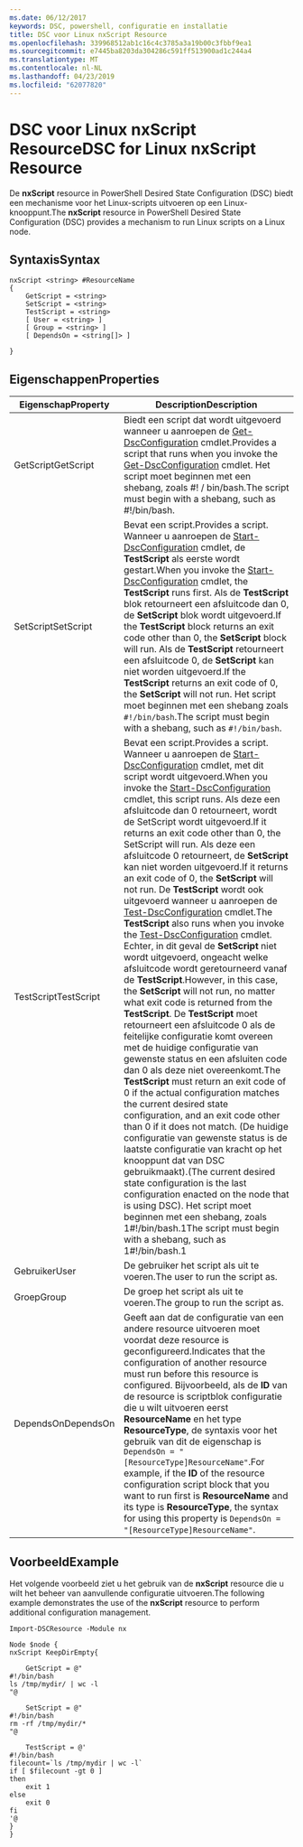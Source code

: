 ```yaml
---
ms.date: 06/12/2017
keywords: DSC, powershell, configuratie en installatie
title: DSC voor Linux nxScript Resource
ms.openlocfilehash: 339968512ab1c16c4c3785a3a19b00c3fbbf9ea1
ms.sourcegitcommit: e7445ba8203da304286c591ff513900ad1c244a4
ms.translationtype: MT
ms.contentlocale: nl-NL
ms.lasthandoff: 04/23/2019
ms.locfileid: "62077820"
---
```

# <a name="dsc-for-linux-nxscript-resource"></a><span data-ttu-id="fb099-103">DSC voor Linux nxScript Resource</span><span class="sxs-lookup"><span data-stu-id="fb099-103">DSC for Linux nxScript Resource</span></span>

<span data-ttu-id="fb099-104">De **nxScript** resource in PowerShell Desired State Configuration (DSC) biedt een mechanisme voor het Linux-scripts uitvoeren op een Linux-knooppunt.</span><span class="sxs-lookup"><span data-stu-id="fb099-104">The **nxScript** resource in PowerShell Desired State Configuration (DSC) provides a mechanism to run Linux scripts on a Linux node.</span></span>

## <a name="syntax"></a><span data-ttu-id="fb099-105">Syntaxis</span><span class="sxs-lookup"><span data-stu-id="fb099-105">Syntax</span></span>

```
nxScript <string> #ResourceName
{
    GetScript = <string>
    SetScript = <string>
    TestScript = <string>
    [ User = <string> ]
    [ Group = <string> ]
    [ DependsOn = <string[]> ]

}
```

## <a name="properties"></a><span data-ttu-id="fb099-106">Eigenschappen</span><span class="sxs-lookup"><span data-stu-id="fb099-106">Properties</span></span>

|  <span data-ttu-id="fb099-107">Eigenschap</span><span class="sxs-lookup"><span data-stu-id="fb099-107">Property</span></span> |  <span data-ttu-id="fb099-108">Description</span><span class="sxs-lookup"><span data-stu-id="fb099-108">Description</span></span> |
|---|---|
| <span data-ttu-id="fb099-109">GetScript</span><span class="sxs-lookup"><span data-stu-id="fb099-109">GetScript</span></span>| <span data-ttu-id="fb099-110">Biedt een script dat wordt uitgevoerd wanneer u aanroepen de [Get-DscConfiguration](https://technet.microsoft.com/en-us/library/dn521625.aspx) cmdlet.</span><span class="sxs-lookup"><span data-stu-id="fb099-110">Provides a script that runs when you invoke the [Get-DscConfiguration](https://technet.microsoft.com/en-us/library/dn521625.aspx) cmdlet.</span></span> <span data-ttu-id="fb099-111">Het script moet beginnen met een shebang, zoals #! / bin/bash.</span><span class="sxs-lookup"><span data-stu-id="fb099-111">The script must begin with a shebang, such as #!/bin/bash.</span></span>|
| <span data-ttu-id="fb099-112">SetScript</span><span class="sxs-lookup"><span data-stu-id="fb099-112">SetScript</span></span>| <span data-ttu-id="fb099-113">Bevat een script.</span><span class="sxs-lookup"><span data-stu-id="fb099-113">Provides a script.</span></span> <span data-ttu-id="fb099-114">Wanneer u aanroepen de [Start-DscConfiguration](https://technet.microsoft.com/en-us/library/dn521623.aspx) cmdlet, de **TestScript** als eerste wordt gestart.</span><span class="sxs-lookup"><span data-stu-id="fb099-114">When you invoke the [Start-DscConfiguration](https://technet.microsoft.com/en-us/library/dn521623.aspx) cmdlet, the **TestScript** runs first.</span></span> <span data-ttu-id="fb099-115">Als de **TestScript** blok retourneert een afsluitcode dan 0, de **SetScript** blok wordt uitgevoerd.</span><span class="sxs-lookup"><span data-stu-id="fb099-115">If the **TestScript** block returns an exit code other than 0, the **SetScript** block will run.</span></span> <span data-ttu-id="fb099-116">Als de **TestScript** retourneert een afsluitcode 0, de **SetScript** kan niet worden uitgevoerd.</span><span class="sxs-lookup"><span data-stu-id="fb099-116">If the **TestScript** returns an exit code of 0, the **SetScript** will not run.</span></span> <span data-ttu-id="fb099-117">Het script moet beginnen met een shebang zoals `#!/bin/bash`.</span><span class="sxs-lookup"><span data-stu-id="fb099-117">The script must begin with a shebang, such as `#!/bin/bash`.</span></span>|
| <span data-ttu-id="fb099-118">TestScript</span><span class="sxs-lookup"><span data-stu-id="fb099-118">TestScript</span></span>| <span data-ttu-id="fb099-119">Bevat een script.</span><span class="sxs-lookup"><span data-stu-id="fb099-119">Provides a script.</span></span> <span data-ttu-id="fb099-120">Wanneer u aanroepen de [Start-DscConfiguration](https://technet.microsoft.com/en-us/library/dn521623.aspx) cmdlet, met dit script wordt uitgevoerd.</span><span class="sxs-lookup"><span data-stu-id="fb099-120">When you invoke the [Start-DscConfiguration](https://technet.microsoft.com/en-us/library/dn521623.aspx) cmdlet, this script runs.</span></span> <span data-ttu-id="fb099-121">Als deze een afsluitcode dan 0 retourneert, wordt de SetScript wordt uitgevoerd.</span><span class="sxs-lookup"><span data-stu-id="fb099-121">If it returns an exit code other than 0, the SetScript will run.</span></span> <span data-ttu-id="fb099-122">Als deze een afsluitcode 0 retourneert, de **SetScript** kan niet worden uitgevoerd.</span><span class="sxs-lookup"><span data-stu-id="fb099-122">If it returns an exit code of 0, the **SetScript** will not run.</span></span> <span data-ttu-id="fb099-123">De **TestScript** wordt ook uitgevoerd wanneer u aanroepen de [Test-DscConfiguration](https://technet.microsoft.com/en-us/library/dn407382.aspx) cmdlet.</span><span class="sxs-lookup"><span data-stu-id="fb099-123">The **TestScript** also runs when you invoke the [Test-DscConfiguration](https://technet.microsoft.com/en-us/library/dn407382.aspx) cmdlet.</span></span> <span data-ttu-id="fb099-124">Echter, in dit geval de **SetScript** niet wordt uitgevoerd, ongeacht welke afsluitcode wordt geretourneerd vanaf de **TestScript**.</span><span class="sxs-lookup"><span data-stu-id="fb099-124">However, in this case, the **SetScript** will not run, no matter what exit code is returned from the **TestScript**.</span></span> <span data-ttu-id="fb099-125">De **TestScript** moet retourneert een afsluitcode 0 als de feitelijke configuratie komt overeen met de huidige configuratie van gewenste status en een afsluiten code dan 0 als deze niet overeenkomt.</span><span class="sxs-lookup"><span data-stu-id="fb099-125">The **TestScript** must return an exit code of 0 if the actual configuration matches the current desired state configuration, and an exit code other than 0 if it does not match.</span></span> <span data-ttu-id="fb099-126">(De huidige configuratie van gewenste status is de laatste configuratie van kracht op het knooppunt dat van DSC gebruikmaakt).</span><span class="sxs-lookup"><span data-stu-id="fb099-126">(The current desired state configuration is the last configuration enacted on the node that is using DSC).</span></span> <span data-ttu-id="fb099-127">Het script moet beginnen met een shebang, zoals 1#!/bin/bash.1</span><span class="sxs-lookup"><span data-stu-id="fb099-127">The script must begin with a shebang, such as 1#!/bin/bash.1</span></span>|
| <span data-ttu-id="fb099-128">Gebruiker</span><span class="sxs-lookup"><span data-stu-id="fb099-128">User</span></span>| <span data-ttu-id="fb099-129">De gebruiker het script als uit te voeren.</span><span class="sxs-lookup"><span data-stu-id="fb099-129">The user to run the script as.</span></span>|
| <span data-ttu-id="fb099-130">Groep</span><span class="sxs-lookup"><span data-stu-id="fb099-130">Group</span></span>| <span data-ttu-id="fb099-131">De groep het script als uit te voeren.</span><span class="sxs-lookup"><span data-stu-id="fb099-131">The group to run the script as.</span></span>|
| <span data-ttu-id="fb099-132">DependsOn</span><span class="sxs-lookup"><span data-stu-id="fb099-132">DependsOn</span></span> | <span data-ttu-id="fb099-133">Geeft aan dat de configuratie van een andere resource uitvoeren moet voordat deze resource is geconfigureerd.</span><span class="sxs-lookup"><span data-stu-id="fb099-133">Indicates that the configuration of another resource must run before this resource is configured.</span></span> <span data-ttu-id="fb099-134">Bijvoorbeeld, als de **ID** van de resource is scriptblok configuratie die u wilt uitvoeren eerst **ResourceName** en het type **ResourceType**, de syntaxis voor het gebruik van dit de eigenschap is `DependsOn = "[ResourceType]ResourceName"`.</span><span class="sxs-lookup"><span data-stu-id="fb099-134">For example, if the **ID** of the resource configuration script block that you want to run first is **ResourceName** and its type is **ResourceType**, the syntax for using this property is `DependsOn = "[ResourceType]ResourceName"`.</span></span>|

## <a name="example"></a><span data-ttu-id="fb099-135">Voorbeeld</span><span class="sxs-lookup"><span data-stu-id="fb099-135">Example</span></span>

<span data-ttu-id="fb099-136">Het volgende voorbeeld ziet u het gebruik van de **nxScript** resource die u wilt het beheer van aanvullende configuratie uitvoeren.</span><span class="sxs-lookup"><span data-stu-id="fb099-136">The following example demonstrates the use of the **nxScript** resource to perform additional configuration management.</span></span>

```
Import-DSCResource -Module nx

Node $node {
nxScript KeepDirEmpty{

    GetScript = @"
#!/bin/bash
ls /tmp/mydir/ | wc -l
"@

    SetScript = @"
#!/bin/bash
rm -rf /tmp/mydir/*
"@

    TestScript = @'
#!/bin/bash
filecount=`ls /tmp/mydir | wc -l`
if [ $filecount -gt 0 ]
then
    exit 1
else
    exit 0
fi
'@
}
}
```